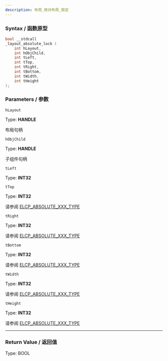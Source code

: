 ```yaml
---
description: 布局_绝对布局_锁定
---
```


### Syntax / 函数原型

```C++
bool __stdcall 
_layout_absolute_lock (
    int hLayout,
    int hObjChild,
    int tLeft,
    int tTop,
    int tRight,
    int tBottom,
    int tWidth,
    int tHeight
);
```


### Parameters / 参数

`hLayout`

Type: **HANDLE**

布局句柄

`hObjChild`

Type: **HANDLE**

子组件句柄

`tLeft`

Type: **INT32**

`tTop`

Type: **INT32**

请参阅 [ELCP_ABSOLUTE_XXX_TYPE](../../const/ELCP_ABSOLUTE.md)

`tRight`

Type: **INT32**

请参阅 [ELCP_ABSOLUTE_XXX_TYPE](../../const/ELCP_ABSOLUTE.md)

`tBottom`

Type: **INT32**

请参阅 [ELCP_ABSOLUTE_XXX_TYPE](../../const/ELCP_ABSOLUTE.md)

`tWidth`

Type: **INT32**

请参阅 [ELCP_ABSOLUTE_XXX_TYPE](../../const/ELCP_ABSOLUTE.md)

`tHeight`

Type: **INT32**

请参阅 [ELCP_ABSOLUTE_XXX_TYPE](../../const/ELCP_ABSOLUTE.md)

---

### Return Value / 返回值

Type: BOOL
